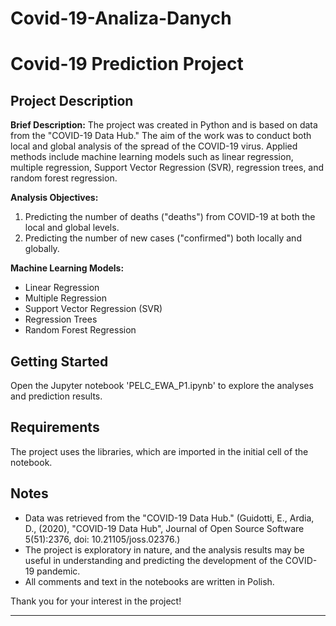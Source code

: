 # Covid-19-Analiza-Danych
# Covid-19 Prediction Project

## Project Description

**Brief Description:**
The project was created in Python and is based on data from the "COVID-19 Data Hub." The aim of the work was to conduct both local and global analysis of the spread of the COVID-19 virus. Applied methods include machine learning models such as linear regression, multiple regression, Support Vector Regression (SVR), regression trees, and random forest regression.

**Analysis Objectives:**
1. Predicting the number of deaths ("deaths") from COVID-19 at both the local and global levels.
2. Predicting the number of new cases ("confirmed") both locally and globally.

**Machine Learning Models:**
- Linear Regression
- Multiple Regression
- Support Vector Regression (SVR)
- Regression Trees
- Random Forest Regression

## Getting Started

Open the Jupyter notebook 'PELC_EWA_P1.ipynb' to explore the analyses and prediction results.

## Requirements

The project uses the libraries, which are imported in the initial cell of the notebook.

## Notes

- Data was retrieved from the "COVID-19 Data Hub." (Guidotti, E., Ardia, D., (2020), "COVID-19 Data Hub", Journal of Open Source Software 5(51):2376, doi: 10.21105/joss.02376.)
- The project is exploratory in nature, and the analysis results may be useful in understanding and predicting the development of the COVID-19 pandemic.
- All comments and text in the notebooks are written in Polish.

Thank you for your interest in the project!

---
